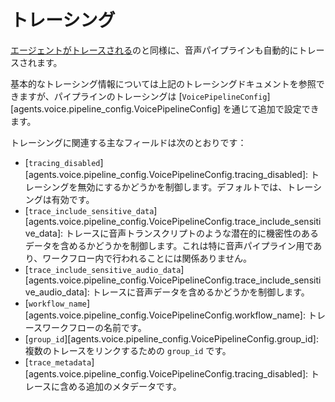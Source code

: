 # トレーシング

[エージェントがトレースされる](../tracing.md)のと同様に、音声パイプラインも自動的にトレースされます。

基本的なトレーシング情報については上記のトレーシングドキュメントを参照できますが、パイプラインのトレーシングは [`VoicePipelineConfig`][agents.voice.pipeline_config.VoicePipelineConfig] を通じて追加で設定できます。

トレーシングに関連する主なフィールドは次のとおりです：

-   [`tracing_disabled`][agents.voice.pipeline_config.VoicePipelineConfig.tracing_disabled]: トレーシングを無効にするかどうかを制御します。デフォルトでは、トレーシングは有効です。
-   [`trace_include_sensitive_data`][agents.voice.pipeline_config.VoicePipelineConfig.trace_include_sensitive_data]: トレースに音声トランスクリプトのような潜在的に機密性のあるデータを含めるかどうかを制御します。これは特に音声パイプライン用であり、ワークフロー内で行われることには関係ありません。
-   [`trace_include_sensitive_audio_data`][agents.voice.pipeline_config.VoicePipelineConfig.trace_include_sensitive_audio_data]: トレースに音声データを含めるかどうかを制御します。
-   [`workflow_name`][agents.voice.pipeline_config.VoicePipelineConfig.workflow_name]: トレースワークフローの名前です。
-   [`group_id`][agents.voice.pipeline_config.VoicePipelineConfig.group_id]: 複数のトレースをリンクするための `group_id` です。
-   [`trace_metadata`][agents.voice.pipeline_config.VoicePipelineConfig.tracing_disabled]: トレースに含める追加のメタデータです。